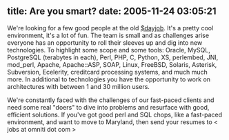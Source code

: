 title: Are you smart?
date: 2005-11-24 03:05:21
---

<p>
We're looking for a few good people at the old <a href="http://www.omniticc.com/">$dayjob</a>.  It's a pretty cool environment, it's a lot of fun.  The team is small and as challenges arise everyone has an opportunity to roll their sleeves up and dig into new technologies.  To highlight some scope and some tools:  Oracle, MySQL, PostgreSQL (terabytes in each), Perl, PHP, C, Python, XS, perlembed, JNI, mod_perl, Apache, Apache::ASP, SOAP, Linux, FreeBSD, Solaris, Asterisk, Subversion, Ecelerity, creditcard processing systems, and much much more.  In additional to technologies you have the opportunity to work on architectures with between 1 and 30 million users.
</p>

<p>
We're constantly faced with the challenges of our fast-paced clients and need some real "doers" to dive into problems and resurface with good, efficient solutions.  If you've got good perl and SQL chops, like a fast-paced environment, and want to move to Maryland, then send your resumes to &lt; jobs at omniti dot com &gt;
</p>
